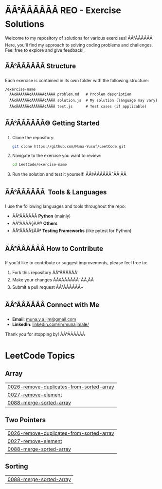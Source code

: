 # ÃÂ°ÃÂÃÂÃÂ REO - Exercise Solutions

Welcome to my repository of solutions for various exercises! ÃÂ°ÃÂÃÂÃÂ  
Here, you'll find my approach to solving coding problems and challenges. Feel free to explore and give feedback!

## ÃÂ°ÃÂÃÂÃÂ Structure

Each exercise is contained in its own folder with the following structure:

```
/exercise-name
  ÃÂ¢ÃÂÃÂÃÂ¢ÃÂÃÂÃÂ¢ÃÂÃÂ problem.md   # Problem description
  ÃÂ¢ÃÂÃÂÃÂ¢ÃÂÃÂÃÂ¢ÃÂÃÂ solution.js  # My solution (language may vary)
  ÃÂ¢ÃÂÃÂÃÂ¢ÃÂÃÂÃÂ¢ÃÂÃÂ test.js      # Test cases (if applicable)
```

## ÃÂ°ÃÂÃÂÃÂ© Getting Started

1. Clone the repository:
   ```bash
   git clone https://github.com/Muna-Yusuf/LeetCode.git
   ```
   
2. Navigate to the exercise you want to review:
   ```bash
   cd LeetCode/exercise-name
   ```

3. Run the solution and test it yourself! ÃÂ¢ÃÂÃÂÃÂ¯ÃÂ¸ÃÂ

## ÃÂ°ÃÂÃÂÃÂ  Tools & Languages

I use the following languages and tools throughout the repo:

- ÃÂ°ÃÂÃÂÃÂ **Python** (mainly)
- ÃÂ°ÃÂÃÂ§ÃÂ® **Others**
- ÃÂ°ÃÂÃÂ§ÃÂª **Testing Frameworks** (like pytest for Python)

## ÃÂ°ÃÂÃÂÃÂ How to Contribute

If you'd like to contribute or suggest improvements, please feel free to:

1. Fork this repository ÃÂ°ÃÂÃÂÃÂ´
2. Make your changes ÃÂ¢ÃÂÃÂÃÂ¯ÃÂ¸ÃÂ
3. Submit a pull request ÃÂ°ÃÂÃÂÃÂ¬

## ÃÂ°ÃÂÃÂÃÂ Connect with Me

- **Email**: [muna.y.a.jim@gmail.com](mailto:muna.y.a.jim@gmail.com)  
- **LinkedIn**: [linkedin.com/in/munajimale/](https://www.linkedin.com/in/munajimale/)

Thank you for stopping by! ÃÂ°ÃÂÃÂÃÂ

<!---LeetCode Topics Start-->
# LeetCode Topics
## Array
|  |
| ------- |
| [0026-remove-duplicates-from-sorted-array](https://github.com/Muna-Yusuf/LeetCode/tree/master/0026-remove-duplicates-from-sorted-array) |
| [0027-remove-element](https://github.com/Muna-Yusuf/LeetCode/tree/master/0027-remove-element) |
| [0088-merge-sorted-array](https://github.com/Muna-Yusuf/LeetCode/tree/master/0088-merge-sorted-array) |
## Two Pointers
|  |
| ------- |
| [0026-remove-duplicates-from-sorted-array](https://github.com/Muna-Yusuf/LeetCode/tree/master/0026-remove-duplicates-from-sorted-array) |
| [0027-remove-element](https://github.com/Muna-Yusuf/LeetCode/tree/master/0027-remove-element) |
| [0088-merge-sorted-array](https://github.com/Muna-Yusuf/LeetCode/tree/master/0088-merge-sorted-array) |
## Sorting
|  |
| ------- |
| [0088-merge-sorted-array](https://github.com/Muna-Yusuf/LeetCode/tree/master/0088-merge-sorted-array) |
<!---LeetCode Topics End-->